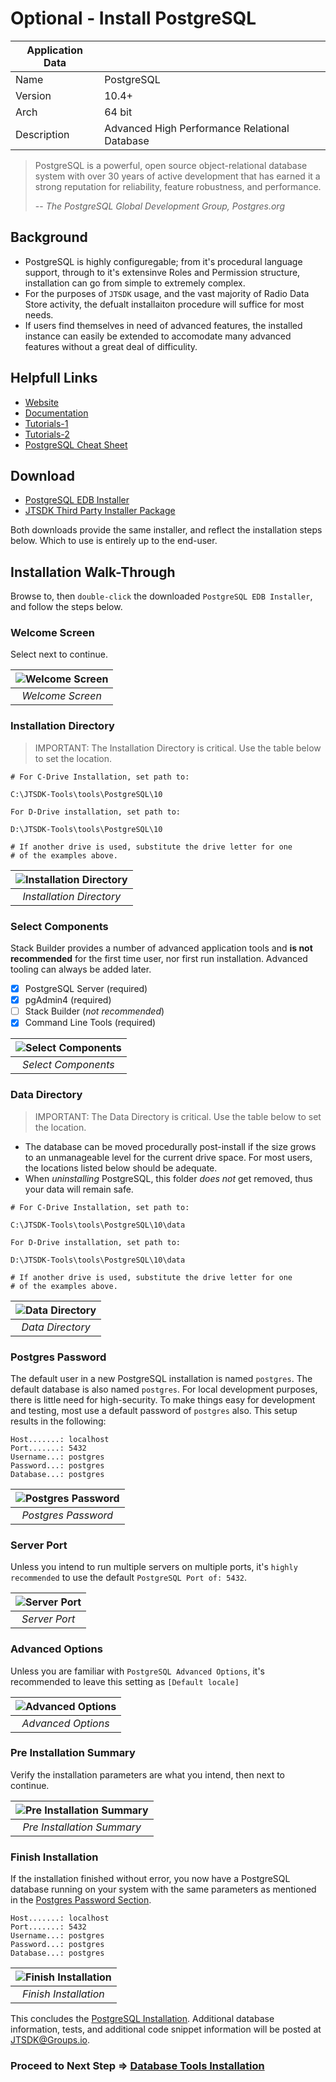 # Optional - Install PostgreSQL

| Application Data ||
| ---| --- |
| Name        | PostgreSQL |
| Version     | 10.4+ |
| Arch        | 64 bit |
| Description | Advanced High Performance Relational Database |

> PostgreSQL is a powerful, open source object-relational database system with
> over 30 years of active development that has earned it a strong reputation for
> reliability, feature robustness, and performance.
>
> -- <cite>The PostgreSQL Global Development Group, Postgres.org</cite>

## Background

- PostgreSQL is highly configuregable; from it's procedural language support,
through to it's extensinve Roles and Permission structure, installation can go
from simple to extremely complex.
- For the purposes of `JTSDK` usage, and the vast majority of Radio Data Store
activity, the defualt installaiton procedure will suffice for most needs.
- If users find themselves in need of advanced features, the installed instance
can easily be extended to accomodate many advanced features without a great deal of difficulity.

## Helpfull Links

- [Website](https://www.postgresql.org/)
- [Documentation](https://www.postgresql.org/docs/10/static/index.html)
- [Tutorials-1](http://www.postgresqltutorial.com/)
- [Tutorials-2](https://www.tutorialspoint.com/postgresql/)
- [PostgreSQL Cheat Sheet](http://www.postgresqltutorial.com/postgresql-cheat-sheet/)

## Download

- [PostgreSQL EDB Installer](https://www.enterprisedb.com/downloads/postgres-postgresql-downloads)
- [JTSDK Third Party Installer Package](https://sourceforge.net/projects/jtsdk/files/win32/3.0.0/release/)

Both downloads provide the same installer, and reflect the installation
steps below. Which to use is entirely up to the end-user.

## Installation Walk-Through

Browse to, then `double-click` the downloaded `PostgreSQL EDB Installer`, and follow the steps below.

### Welcome Screen

Select next to continue.

| ![Welcome Screen](images/postgres/postgres.1.PNG?raw=true) |
|:--:|
| *Welcome Screen* |

### Installation Directory

>IMPORTANT: The Installation Directory is critical. Use the table below to set
the location.

``` shell
# For C-Drive Installation, set path to:

C:\JTSDK-Tools\tools\PostgreSQL\10

For D-Drive installation, set path to:

D:\JTSDK-Tools\tools\PostgreSQL\10

# If another drive is used, substitute the drive letter for one
# of the examples above.

```

| ![Installation Directory](images/postgres/postgres.2.PNG?raw=true) |
|:--:|
| *Installation Directory* |

### Select Components

Stack Builder provides a number of advanced application tools and **is not recommended** for the first time user, nor first run installation. Advanced tooling can always be added later.

- [X] PostgreSQL Server (required)
- [X] pgAdmin4 (required)
- [ ] Stack Builder (*not recommended*)
- [X] Command Line Tools (required)

| ![Select Components](images/postgres/postgres.3.PNG?raw=true) |
|:--:|
| *Select Components* |


### Data Directory

>IMPORTANT: The Data Directory is critical. Use the table below to set the location.

- The database can be moved procedurally post-install if the size grows to an unmanageable level for the current drive space. For most users, the locations listed below should be adequate.
- When *uninstalling* PostgreSQL, this folder *does not* get removed, thus your data will remain safe.

``` shell
# For C-Drive Installation, set path to:

C:\JTSDK-Tools\tools\PostgreSQL\10\data

For D-Drive installation, set path to:

D:\JTSDK-Tools\tools\PostgreSQL\10\data

# If another drive is used, substitute the drive letter for one
# of the examples above.

```

| ![Data Directory](images/postgres/postgres.4.PNG?raw=true) |
|:--:|
| *Data Directory* |

### Postgres Password

The default user in a new PostgreSQL installation is named `postgres`. The default database is also named `postgres`. For local development purposes,
there is little need for high-security. To make things easy for development and testing, most use a default password of `postgres` also. This setup results in the following:

```
Host.......: localhost
Port.......: 5432
Username...: postgres
Password...: postgres
Database...: postgres

```

| ![Postgres Password](images/postgres/postgres.5.PNG?raw=true) | 
|:--:| 
| *Postgres Password* |

### Server Port

Unless you intend to run multiple servers on multiple ports, it's `highly recommended` to use the default `PostgreSQL Port of: 5432`.

| ![Server Port](images/postgres/postgres.6.PNG?raw=true) |
|:--:|
| *Server Port* |

### Advanced Options

Unless you are familiar with `PostgreSQL Advanced Options`, it's recommended to leave this setting as `[Default locale]`

| ![Advanced Options](images/postgres/postgres.7.PNG?raw=true) |
|:--:|
| *Advanced Options* |

### Pre Installation Summary

Verify the installation parameters are what you intend, then next to continue.

| ![Pre Installation Summary](images/postgres/postgres.8.PNG?raw=true) |
|:--:|
| *Pre Installation Summary* |

### Finish Installation

If the installation finished without error, you now have a PostgreSQL database running on your system with the same parameters as mentioned in the [Postgres Password Section](#postgres-password).

``` shell
Host.......: localhost
Port.......: 5432
Username...: postgres
Password...: postgres
Database...: postgres

```

| ![Finish Installation](images/postgres/postgres.9.PNG?raw=true) |
|:--:|
| *Finish Installation* |

This concludes the [PostgreSQL Installation](Install-PostgreSQL). Additional
database information, tests, and additional code snippet information will be
posted at [JTSDK@Groups.io](https://groups.io/g/JTSDK).

### Proceed to Next Step => [Database Tools Installation](Install-DB-Tools)